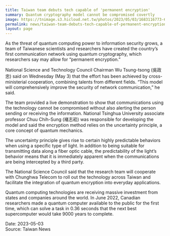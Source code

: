 ```yaml
---
title: Taiwan team debuts tech capable of 'permanent encryption'
summary: Quantum cryptography model cannot be compromised covertly
image: https://tnimage.s3.hicloud.net.tw/photos/2023/05/03/1683116773-645252e5dd7c0.jpg
permalink: news/taiwan-team-debuts-tech-capable-of-permanent-encryption/
layout: page
---
```

As the threat of quantum computing power to information security grows, a team of Taiwanese scientists and researchers have created the country’s first communication network using quantum cryptography, which researchers say may allow for “permanent encryption.”

National Science and Technology Council Chairman Wu Tsung-tsong (吳政忠) said on Wednesday (May 3) that the effort has been achieved by cross-ministerial cooperation, combining talents from different fields. “This model will comprehensively improve the security of network communication,” he said.

The team provided a live demonstration to show that communications using the technology cannot be compromised without also alerting the person sending or receiving the information. National Tsinghua University associate professor Chuu Chih-Sung (褚志崧) was responsible for developing the model and said the encryption method relies on the uncertainty principle, a core concept of quantum mechanics.

The uncertainty principle gives rise to certain highly predictable behaviors when using a specific type of light. In addition to being suitable for transmitting data along a fiber optic cable, the predictability of the light’s behavior means that it is immediately apparent when the communications are being intercepted by a third party.

The National Science Council said that the research team will cooperate with Chunghwa Telecom to roll out the technology across Taiwan and facilitate the integration of quantum encryption into everyday applications.

Quantum computing technologies are receiving massive investment from states and companies around the world. In June 2022, Canadian researchers made a quantum computer available to the public for the first time, which can solve a task in 0.36 seconds that the next best supercomputer would take 9000 years to complete.

Date: 2023-05-03
<br/>
Source: Taiwan News
